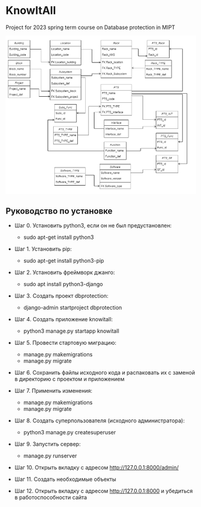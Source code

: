 # KnowItAll
Project for 2023 spring term course on Database protection in MIPT

![Схема проекта](https://github.com/AlexandroRoxaz/KnowItAll/blob/main/Knowitall.png)

## Руководство по установке

* Шаг 0. Установить python3, если он не был предустановлен:
     - sudo apt-get install python3
* Шаг 1. Установить pip: 
     - sudo apt-get install python3-pip
* Шаг 2. Установить фреймворк джанго:
     - sudo apt install python3-django
* Шаг 3. Создать проект dbprotection:
     - django-admin startproject dbprotection
* Шаг 4. Создать приложение knowitall:
     - python3 manage.py startapp knowitall
* Шаг 5. Провести стартовую миграцию:
     - manage.py makemigrations 
     - manage.py migrate 
* Шаг 6. Сохранить файлы исходного кода и распаковать их с заменой в директорию с проектом и приложением

* Шаг 7. Применить изменения:
     - manage.py makemigrations 
     - manage.py migrate
* Шаг 8. Создать суперпользователя (исходного администратора):      
     - python3 manage.py createsuperuser 
* Шаг 9. Запустить сервер: 
     - manage.py runserver
* Шаг 10. Открыть вкладку с адресом http://127.0.0.1:8000/admin/
* Шаг 11. Создать необходимые объекты
* Шаг 12. Открыть вкладку с адресом http://127.0.0.1:8000 и убедиться в работоспособности сайта
